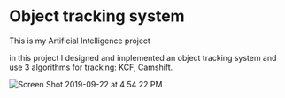 # Object tracking system
 This is my Artificial Intelligence project

in this project I designed and implemented an object tracking system and use 3 algorithms for tracking: KCF, Camshift.

![Screen Shot 2019-09-22 at 4 54 22 PM](https://user-images.githubusercontent.com/26282821/66415261-12597000-ea08-11e9-9e8a-aef84e38297a.png)
